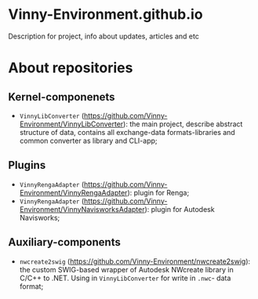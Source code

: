 # Vinny-Environment.github.io
Description for project, info about updates, articles and etc

# About repositories

## Kernel-componenets

* `VinnyLibConverter` (https://github.com/Vinny-Environment/VinnyLibConverter): the main project, describe abstract structure of data, contains all exchange-data formats-libraries and common converter as library and CLI-app;

## Plugins

* `VinnyRengaAdapter` (https://github.com/Vinny-Environment/VinnyRengaAdapter): plugin for Renga;
* `VinnyRengaAdapter` (https://github.com/Vinny-Environment/VinnyNavisworksAdapter): plugin for Autodesk Navisworks; 

## Auxiliary-components

* `nwcreate2swig` (https://github.com/Vinny-Environment/nwcreate2swig): the custom SWIG-based wrapper of Autodesk NWcreate library in C/C++ to .NET. Using in `VinnyLibConverter` for write in `.nwc`- data format;
